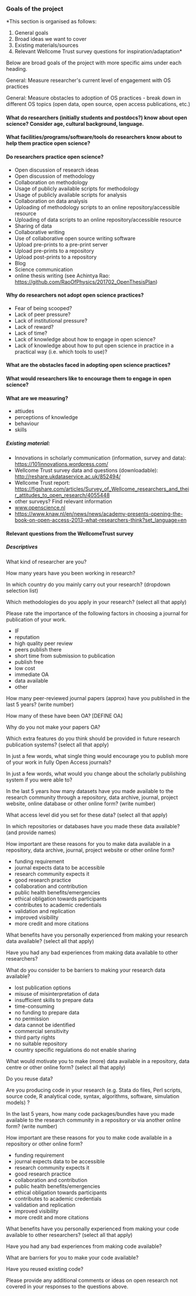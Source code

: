 ### Goals of the project

*This section is organised as follows:
1) General goals
2) Broad ideas we want to cover
3) Existing materials/sources
4) Relevant Wellcome Trust survey questions for inspiration/adaptation*

Below are broad goals of the project with more specific aims under each heading.

General: Measure researcher's current level of engagement with OS practices

General: Measure obstacles to adoption of OS practices - break down in different OS topics (open data, open source, open access publications, etc.)

#### What do researchers (initially students and postdocs?) know about open science? Consider age, cultural background, language.

#### What facilities/programs/software/tools do researchers know about to help them practice open science?

#### Do researchers practice open science?
- Open discussion of research ideas
- Open discussion of methodology
- Collaboration on methodology
- Usage of publicly available scripts for methodology
- Usage of publicly available scripts for analysis
- Collaboration on data analysis
- Uploading of methodology scripts to an online repository/accessible resource
- Uploading of data scripts to an online repository/accessible resource
- Sharing of data
- Collaborative writing
- Use of collaborative open source writing software
- Upload pre-prints to a pre-print server
- Upload pre-prints to a repository
- Upload post-prints to a repository
- Blog
- Science communication
- online thesis writing (see Achintya Rao: https://github.com/RaoOfPhysics/201702_OpenThesisPlan)


#### Why do researchers not adopt open science practices?
- Fear of being scooped?
- Lack of peer pressure?
- Lack of institutional pressure?
- Lack of reward?
- Lack of time?
- Lack of knowledge about how to engage in open science?
- Lack of knowledge about how to put open science in practice in a practical way (i.e. which tools to use)?

#### What are the obstacles faced in adopting open science practices?

#### What would researchers like to encourage them to engage in open science?

#### What are we measuring?
 - attiudes
 - perceptions of knowledge
 - behaviour
 - skills



##### Existing material:
- Innovations in scholarly communication (information, survey and data): https://101innovations.wordpress.com/
- Wellcome Trust survey data and questions (downloadable): http://reshare.ukdataservice.ac.uk/852494/
- Wellcome Trust report: https://figshare.com/articles/Survey_of_Wellcome_researchers_and_their_attitudes_to_open_research/4055448
- other surveys? Find relevant information
- www.openscience.nl
- https://www.knaw.nl/en/news/news/academy-presents-opening-the-book-on-open-access-2013-what-researchers-think?set_language=en

#### Relevant questions from the WellcomeTrust survey
##### Descriptives
What kind of researcher are you?

How many years have you been working in research?

In which country do you mainly carry out your research?
(dropdown selection list)

Which methodologies do you apply in your research? (select all that apply)

Please rate the importance of the following factors in choosing a journal for publication of your work.
 - IF
 - reputation
 - high quality peer review
 - peers publish there
 - short time from submission to publication
 - publish free
 - low cost
 - immediate OA
 - data available
 - other
 
How many peer-reviewed journal papers (approx) have you published in the last 5 years?
(write number)

How many of these have been OA? [DEFINE OA]

Why do you not make your papers OA?

Which extra features do you think should be provided in future research publication systems? (select all that apply)

In just a few words, what single thing would encourage you to publish more of your work in fully Open Access 
journals?

In just a few words, what would you change about the scholarly publishing system if you were able
to?

In the last 5 years how many datasets have you made available to the research community through a repository, data 
archive, journal, project website, online database or other online form? (write number)

What access level did you set for these data? (select all that apply)

In which repositories or databases have you made these data available? (and provide names)

How important are these reasons for you to make data available in a repository, data archive, journal, project website 
or other online form?
 - funding requirement
 - journal expects data to be accessible
 - research community expects it
 - good research practice
 - collaboration and contribution
 - public health benefits/emergencies
 - ethical obligation towards participants
 - contributes to academic credentials
 - validation and replication
 - improved visibility
 - more credit and more citations
 
What benefits have you personally experienced from making your research data available? (select all that apply)

Have you had any bad experiences from making data available to other researchers?

What do you consider to be barriers to making your research data available?
 - lost publication options
 - misuse of misinterpretation of data
 - insufficient skills to prepare data
 - time-consuming
 - no funding to prepare data
 - no permission
 - data cannot be identified
 - commercial sensitivity
 - third party rights
 - no suitable repository
 - country specific regulations do not enable sharing
 
What would motivate you to make (more) data available in a repository, data centre or other online form? (select all 
that apply)

Do you reuse data?

Are you producing code in your research (e.g. Stata do files, Perl scripts, source code, R analytical code, syntax, algorithms, software, simulation models) ?

In the last 5 years, how many code packages/bundles have you made available to the research community in a 
repository or via another online form? (write number)

How important are these reasons for you to make code available in a repository or other online form?
 - funding requirement
 - journal expects data to be accessible
 - research community expects it
 - good research practice
 - collaboration and contribution
 - public health benefits/emergencies
 - ethical obligation towards participants
 - contributes to academic credentials
 - validation and replication
 - improved visibility
 - more credit and more citations

What benefits have you personally experienced from making your code available to other researchers? (select all that 
apply)

Have you had any bad experiences from making code available?

What are barriers for you to make your code available?

Have you reused existing code?

Please provide any additional comments or ideas on open research not covered in your responses to the questions 
above.
